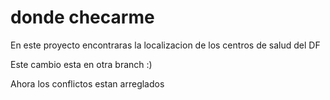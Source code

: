 # donde checarme

En este proyecto encontraras la localizacion de los centros de salud del DF

Este cambio esta en otra branch :)

Ahora los conflictos estan arreglados
